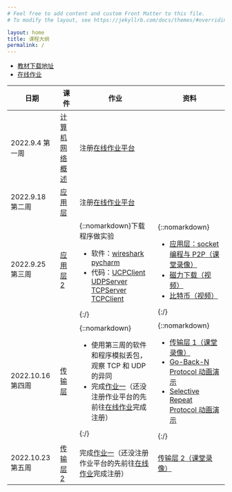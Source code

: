 ```yaml
---
# Feel free to add content and custom Front Matter to this file.
# To modify the layout, see https://jekyllrb.com/docs/themes/#overriding-theme-defaults

layout: home
title: 课程大纲
permalink: /
---
```


- [教材下载地址](./textbook)
- [在线作业](./homework)

| 日期              | 课件                                | 作业                                                                                                                                                                                                                                                                                                                                                               | 资料                                                                                                                                                                                                                                                                                                                                                                                                                                                                                  |
| ----------------- | ----------------------------------- | ------------------------------------------------------------------------------------------------------------------------------------------------------------------------------------------------------------------------------------------------------------------------------------------------------------------------------------------------------------------ | ------------------------------------------------------------------------------------------------------------------------------------------------------------------------------------------------------------------------------------------------------------------------------------------------------------------------------------------------------------------------------------------------------------------------------------------------------------------------------------- |
| 2022.9.4 第一周   | [计算机网络概述](./slide/week1.pdf) | 注册[在线作业平台](./homework)                                                                                                                                                                                                                                                                                                                                     |                                                                                                                                                                                                                                                                                                                                                                                                                                                                                       |
| 2022.9.18 第二周  | [应用层](./slide/week2.pdf)         | 注册[在线作业平台](./homework)                                                                                                                                                                                                                                                                                                                                     |                                                                                                                                                                                                                                                                                                                                                                                                                                                                                       |
| 2022.9.25 第三周  | [应用层 2](./slide/week3.pdf)       | {::nomarkdown}下载程序做实验 <ul><li>软件：<a href="https://www.wireshark.org/">wireshark</a> <a href="https://www.jetbrains.com/pycharm/">pycharm</a></li><li>代码：<a href="./code/UDPClient.py">UCPClient</a> <a href="./code/UDPServer.py">UDPServer</a> <a href="./code/TCPServer.py">TCPServer</a> <a href="./code/TCPClient.py">TCPClient</a></li></ul>{:/} | {::nomarkdown}<ul><li><a href="https://www.bilibili.com/video/BV18841147w4/">应用层：socket 编程与 P2P（课堂录像）</a></li><li><a href="./video/bittorrent.mp4">磁力下载（视频）</a></li><li><a href="./video/bitcoin.mp4">比特币（视频）</a></li></ul>{:/}                                                                                                                                                                                                                           |
| 2022.10.16 第四周 | [传输层](./slide/week4.pdf)         | {::nomarkdown}<ul><li>使用第三周的软件和程序模拟丢包，观察 TCP 和 UDP 的异同</li><li>完成<a href="https://www.examcoo.com/class/homework/index/cid/625632">作业一</a>（还没注册作业平台的先前往<a href="./homework">在线作业</a>完成注册）</li></ul>{:/}                                                                                                           | {::nomarkdown}<ul><li><a href="https://www.bilibili.com/video/BV1KD4y1r7FK/">传输层 1（课堂录像）</a></li><li><a href="https://media.pearsoncmg.com/aw/ecs_kurose_compnetwork_7/cw/content/interactiveanimations/go-back-n-protocol/index.html">Go-Back-N Protocol 动画演示</a></li><li><a href="https://media.pearsoncmg.com/aw/ecs_kurose_compnetwork_7/cw/content/interactiveanimations/selective-repeat-protocol/index.html">Selective Repeat Protocol 动画演示</a></li></ul>{:/} |
| 2022.10.23 第五周 | [传输层 2](./slide/week5.pdf)       | 完成<a href="https://www.examcoo.com/class/homework/index/cid/625632">作业一</a>（还没注册作业平台的先前往<a href="./homework">在线作业</a>完成注册）                                                                                                                                                                                                              | <a href="https://www.bilibili.com/video/BV1sg41187WP/">传输层 2（课堂录像）</a>                                                                                                                                                                                                                                                                                                                                                                                                       |
